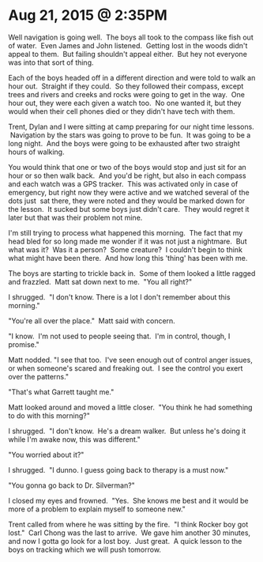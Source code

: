# Aug 21, 2015 @ 2:35PM

Well navigation is going well.  The boys all took to the compass like fish out of water.  Even James and John listened.  Getting lost in the woods didn't appeal to them.  But failing shouldn't appeal either.  But hey not everyone was into that sort of thing.

Each of the boys headed off in a different direction and were told to walk an hour out.  Straight if they could.  So they followed their compass, except trees and rivers and creeks and rocks were going to get in the way.  One hour out, they were each given a watch too.  No one wanted it, but they would when their cell phones died or they didn't have tech with them.  

Trent, Dylan and I were sitting at camp preparing for our night time lessons.  Navigation by the stars was going to prove to be fun.  It was going to be a long night.  And the boys were going to be exhausted after two straight hours of walking.   

You would think that one or two of the boys would stop and just sit for an hour or so then walk back.  And you'd be right, but also in each compass and each watch was a GPS tracker.  This was activated only in case of emergency, but right now they were active and we watched several of the dots just  sat there, they were noted and they would be marked down for the lesson.  It sucked but some boys just didn't care.  They would regret it later but that was their problem not mine.

I'm still trying to process what happened this morning.  The fact that my head bled for so long made me wonder if it was not just a nightmare.  But what was it?  Was it a person?  Some creature?  I couldn't begin to think what might have been there.  And how long this 'thing' has been with me.  

The boys are starting to trickle back in.  Some of them looked a little ragged and frazzled.  Matt sat down next to me.  "You all right?"

I shrugged.  "I don't know. There is a lot I don't remember about this morning."

"You're all over the place."  Matt said with concern.

"I know.  I'm not used to people seeing that.  I'm in control, though, I promise."

Matt nodded. "I see that too.  I've seen enough out of control anger issues, or when someone's scared and freaking out.  I see the control you exert over the patterns."

"That's what Garrett taught me."

Matt looked around and moved a little closer.  "You think he had something to do with this morning?"

I shrugged.  "I don't know.  He's a dream walker.  But unless he's doing it while I'm awake now, this was different."

"You worried about it?"

I shrugged.  "I dunno. I guess going back to therapy is a must now."

"You gonna go back to Dr. Silverman?"

I closed my eyes and frowned.  "Yes.  She knows me best and it would be more of a problem to explain myself to someone new."

Trent called from where he was sitting by the fire.  "I think Rocker boy got lost."  Carl Chong was the last to arrive.  We gave him another 30 minutes, and now I gotta go look for a lost boy.  Just great.  A quick lesson to the boys on tracking which we will push tomorrow.

